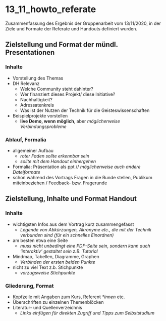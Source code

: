# 13_11_howto_referate

Zusammenfassung des Ergebnis der Gruppenarbeit vom 13/11/2020, in der Ziele und Formate der Referate und Handouts definiert wurden.

## Zielstellung und Format der mündl. Presentationen

### Inhalte

* Vorstellung des Themas
* DH Relevanz
  * Welche Community steht dahinter?
  * Wer finanziert dieses Projekt/ diese Initiative?
  * Nachhaltigkeit?
  * Adressatenkreis
  * Was ist der Nutzen der Technik für die Geisteswissenschaften
* Beispielprojekte vorstellen
  * **live Demo, wenn möglich**, aber _möglicherweise Verbindungsprobleme_

### Ablauf, Formalia

* allgemeiner Aufbau
  * _roter Faden sollte erkennbar sein_
  * _sollte mit dem Handout einhergehen_
* Formalia: Präsentation als ppt // _möglicherweise auch andere Dateiformate_
* schon während des Vortrags Fragen in die Runde stellen, Publikum miteinbeziehen / Feedback- bzw. Fragerunde

## Zielstellung, Inhalte und Format Handout

### Inhalte

* wichtigsten Infos aus dem Vortrag kurz zusammengefasst 
  * _Legende von Abkürzungen, Akronyme etc., die mit der Technik verbunden sind (für ein schnelles Einordnen)_
* am besten etwa eine Seite 
  * _muss nicht unbedingt eine PDF-Seite sein, sondern kann auch ‘interaktiv’ gestaltet sein z.B. Tutorial_
* Mindmap, Tabellen, Diagramme, Graphen
  * _Verbinden der ersten beiden Punkte_
* nicht zu viel Text z.b. Stichpunkte 
  * _vorzugsweise Stichpunkte_

### Gliederung, Format

* Kopfzeile mit Angaben zum Kurs, Referent _\*innen_ etc.
* Überschriften zu einzelnen Themenblöcken
* Literatur- und Quellenverzeichnis 
  * _Links einfügen für direkten Zugriff und Tipps zum Selbststudium_


